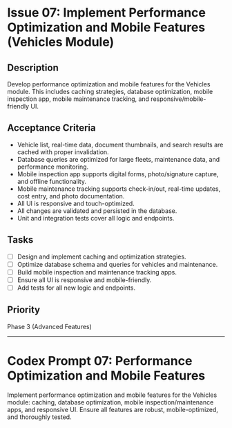 # Issue 07: Implement Performance Optimization and Mobile Features (Vehicles Module)

## Description
Develop performance optimization and mobile features for the Vehicles module. This includes caching strategies, database optimization, mobile inspection app, mobile maintenance tracking, and responsive/mobile-friendly UI.

## Acceptance Criteria
- Vehicle list, real-time data, document thumbnails, and search results are cached with proper invalidation.
- Database queries are optimized for large fleets, maintenance data, and performance monitoring.
- Mobile inspection app supports digital forms, photo/signature capture, and offline functionality.
- Mobile maintenance tracking supports check-in/out, real-time updates, cost entry, and photo documentation.
- All UI is responsive and touch-optimized.
- All changes are validated and persisted in the database.
- Unit and integration tests cover all logic and endpoints.

## Tasks
- [ ] Design and implement caching and optimization strategies.
- [ ] Optimize database schema and queries for vehicles and maintenance.
- [ ] Build mobile inspection and maintenance tracking apps.
- [ ] Ensure all UI is responsive and mobile-friendly.
- [ ] Add tests for all new logic and endpoints.

## Priority
Phase 3 (Advanced Features)

---

# Codex Prompt 07: Performance Optimization and Mobile Features

Implement performance optimization and mobile features for the Vehicles module: caching, database optimization, mobile inspection/maintenance apps, and responsive UI. Ensure all features are robust, mobile-optimized, and thoroughly tested.